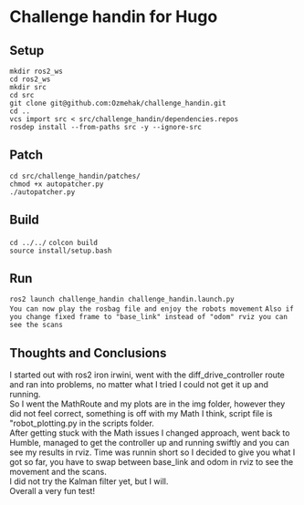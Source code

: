 # Challenge handin for Hugo

## Setup
`mkdir ros2_ws`  
`cd ros2_ws`  
`mkdir src`  
`cd src`  
`git clone git@github.com:Ozmehak/challenge_handin.git`  
`cd ..`  
`vcs import src < src/challenge_handin/dependencies.repos`  
`rosdep install --from-paths src -y --ignore-src`  

## Patch
`cd src/challenge_handin/patches/`  
`chmod +x autopatcher.py`   
`./autopatcher.py`

## Build
`cd ../../`
`colcon build`  
`source install/setup.bash`  

## Run
`ros2 launch challenge_handin challenge_handin.launch.py`  
`You can now play the rosbag file and enjoy the robots movement`
`Also if you change fixed frame to "base_link" instead of "odom" rviz you can see the scans`

## Thoughts and Conclusions

I started out with ros2 iron irwini, went with the diff_drive_controller route and ran into problems, no matter what I tried I could not get it up and running.  
So I went the MathRoute and my plots are in the img folder, however they did not feel correct, something is off with my Math I think, script file is "robot_plotting.py in the scripts folder.     
After getting stuck with the Math issues I changed approach, went back to Humble, managed to get the controller up and running swiftly and you can see my results in rviz.
Time was runnin short so I decided to give you what I got so far, you have to swap between base_link and odom in rviz to see the movement and the scans.      
I did not try the Kalman filter yet, but I will.  
Overall a very fun test!    
